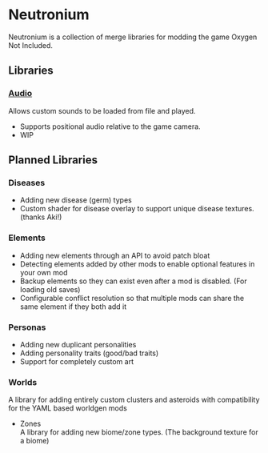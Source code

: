 # Neutronium
Neutronium is a collection of merge libraries for modding the game Oxygen Not Included.

## Libraries

### [Audio](./Audio)
Allows custom sounds to be loaded from file and played.
- Supports positional audio relative to the game camera.
- WIP

## Planned Libraries

### Diseases
- Adding new disease (germ) types
- Custom shader for disease overlay to support unique disease textures. (thanks Aki!)

### Elements
- Adding new elements through an API to avoid patch bloat
- Detecting elements added by other mods to enable optional features in your own mod
- Backup elements so they can exist even after a mod is disabled. (For loading old saves)
- Configurable conflict resolution so that multiple mods can share the same element if they both add it

### Personas
- Adding new duplicant personalities
- Adding personality traits (good/bad traits)
- Support for completely custom art

### Worlds
A library for adding entirely custom clusters and asteroids with compatibility for the YAML based worldgen mods

- Zones  
A library for adding new biome/zone types. (The background texture for a biome)
